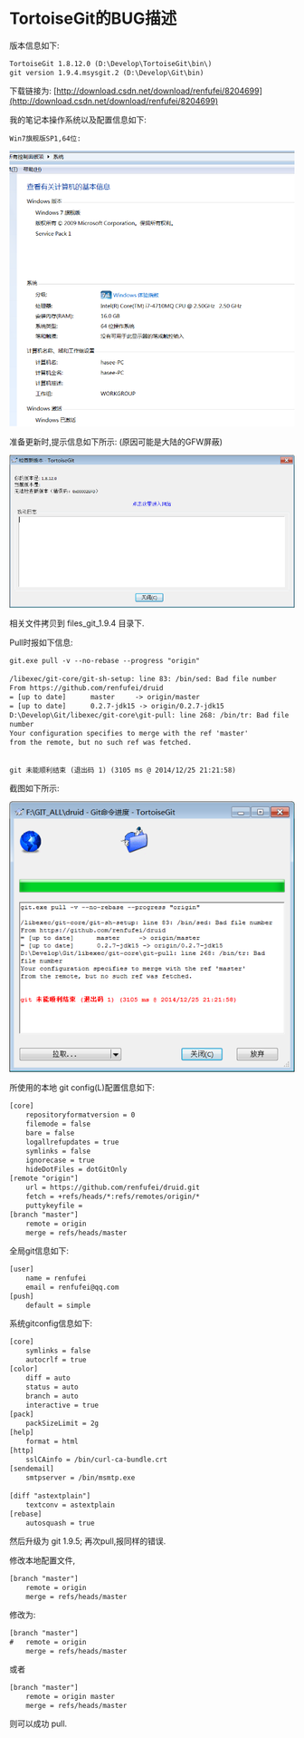 TortoiseGit的BUG描述
==

版本信息如下:

	TortoiseGit 1.8.12.0 (D:\Develop\TortoiseGit\bin\) 
	git version 1.9.4.msysgit.2 (D:\Develop\Git\bin) 

下载链接为: [http://download.csdn.net/download/renfufei/8204699](http://download.csdn.net/download/renfufei/8204699)

我的笔记本操作系统以及配置信息如下:

	Win7旗舰版SP1,64位:

![](02_osinfo_1.png)

准备更新时,提示信息如下所示:
(原因可能是大陆的GFW屏蔽)

![](03_update_error.png)

相关文件拷贝到 files_git_1.9.4 目录下.


Pull时报如下信息:

	git.exe pull -v --no-rebase --progress "origin"
	
	/libexec/git-core/git-sh-setup: line 83: /bin/sed: Bad file number
	From https://github.com/renfufei/druid
	= [up to date]      master     -> origin/master
	= [up to date]      0.2.7-jdk15 -> origin/0.2.7-jdk15
	D:\Develop\Git/libexec/git-core\git-pull: line 268: /bin/tr: Bad file number
	Your configuration specifies to merge with the ref 'master'
	from the remote, but no such ref was fetched.
	
	
	git 未能顺利结束 (退出码 1) (3105 ms @ 2014/12/25 21:21:58)


截图如下所示:

![](01_pull_1.png)


所使用的本地 git config(L)配置信息如下:

	[core]
		repositoryformatversion = 0
		filemode = false
		bare = false
		logallrefupdates = true
		symlinks = false
		ignorecase = true
		hideDotFiles = dotGitOnly
	[remote "origin"]
		url = https://github.com/renfufei/druid.git
		fetch = +refs/heads/*:refs/remotes/origin/*
		puttykeyfile = 
	[branch "master"]
		remote = origin
		merge = refs/heads/master


全局git信息如下:

	[user]
		name = renfufei
		email = renfufei@qq.com
	[push]
		default = simple

系统gitconfig信息如下:

	[core]
		symlinks = false
		autocrlf = true
	[color]
		diff = auto
		status = auto
		branch = auto
		interactive = true
	[pack]
		packSizeLimit = 2g
	[help]
		format = html
	[http]
		sslCAinfo = /bin/curl-ca-bundle.crt
	[sendemail]
		smtpserver = /bin/msmtp.exe
	
	[diff "astextplain"]
		textconv = astextplain
	[rebase]
		autosquash = true



然后升级为 git 1.9.5; 再次pull,报同样的错误.

修改本地配置文件,

	[branch "master"]
		remote = origin
		merge = refs/heads/master

修改为:

	[branch "master"]
	#	remote = origin
		merge = refs/heads/master

或者

	[branch "master"]
		remote = origin master
		merge = refs/heads/master

则可以成功 pull.